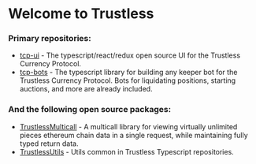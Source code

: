 # Welcome to Trustless

### Primary repositories: 

* [tcp-ui](https://github.com/TrustlessFi/tcp-ui) - The typescript/react/redux open source UI for the Trustless Currency Protocol.
* [tcp-bots](https://github.com/TrustlessFi/tcp-bots) - The typescript library for building any keeper bot for the Trustless Currency Protocol. Bots for liquidating positions, starting auctions, and more are already included. 

### And the following open source packages: 
* [TrustlessMulticall](https://github.com/TrustlessFi/TrustlessMulticall) - A multicall library for viewing virtually unlimited pieces ethereum chain data in a single request, while maintaining fully typed return data. 
* [TrustlessUtils](https://github.com/TrustlessFi/TrustlessUtils) - Utils common in Trustless Typescript repositories. 
